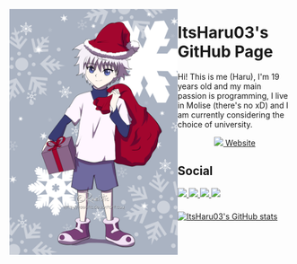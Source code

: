 <img align="left" src="https://github.com/ItsHaru03/ItsHaru03/blob/main/xmas_pfp.png" alt=""  width="300px"></a>
# ItsHaru03's GitHub Page


Hi! This is me (Haru), I'm 19 years old and my main passion is programming, I live in Molise (there's no xD) and I am currently considering the choice of university.

 <p align="center">
    <a href="https://itsharu03.github.io"><img width="25px" src="https://img.icons8.com/fluency/512/github.png"/> Website</a>
 <h2>Social</h2>
    <a href="https://t.me/ItsHaru03">
      <img width="25px" src="https://img.icons8.com/fluency/512/telegram-app.png"/>
    </a>
    <a href="https://discordapp.com/users/588721950734680104">
      <img width="25px" src="https://img.icons8.com/color/512/discord--v2.png"/>
    </a>
    <a href="https://twitter.com/@ItsHaru03">
      <img width="25px" src="https://img.icons8.com/fluency/512/twitter.png"/>
    <a href="https://instagram.com/ItsHaru03">
      <img width="25px" src="https://img.icons8.com/fluency/512/instagram-new.png"/>
    </a>
  </p>
</h1>

### 

[![ItsHaru03's GitHub stats](https://github-readme-stats.vercel.app/api?username=ItsHaru03&theme=dark)](https://github.com/anuraghazra/github-readme-stats)
